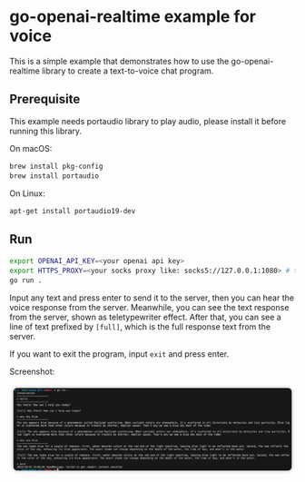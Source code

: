 # go-openai-realtime example for voice

This is a simple example that demonstrates how to use the go-openai-realtime library to create a text-to-voice chat program.

## Prerequisite

This example needs portaudio library to play audio, please install it before running this library.

On macOS:
```bash
brew install pkg-config
brew install portaudio
```

On Linux:
```bash
apt-get install portaudio19-dev
```

## Run

```bash
export OPENAI_API_KEY=<your openai api key>
export HTTPS_PROXY=<your socks proxy like: socks5://127.0.0.1:1080> # this optional
go run .
```

Input any text and press enter to send it to the server, then you can hear the voice response from the server. Meanwhile, you can see the text response from the server, shown as teletypewriter effect. After that, you can see a line of text prefixed by `[full]`, which is the full response text from the server.

If you want to exit the program, input `exit` and press enter.

Screenshot:

![image](./example.png)
